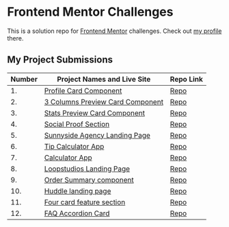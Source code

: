 # Frontend Mentor Challenges

This is a solution repo for [Frontend Mentor](https://www.frontendmentor.io/) challenges. Check out [my profile](https://www.frontendmentor.io/profile/victoriacheng15) there.

## My Project Submissions

| Number | Project Names and Live Site                                                                                                               | Repo Link                                                                                                                            |
| ------ | ----------------------------------------------------------------------------------------------------------------------------------------- | ------------------------------------------------------------------------------------------------------------------------------------ |
| 1.     | [Profile Card Component](https://victoriacheng15.github.io/frontend-mentor-challenges/profile-card-component/)                            | [Repo](https://github.com/victoriacheng15/frontend-mentor-challenges/tree/main/profile-card-component)                               |
| 2.     | [3 Columns Preview Card Component](https://victoriacheng15.github.io/frontend-mentor-challenges/3-column-preview-card-component/)         | [Repo](https://github.com/victoriacheng15/frontend-mentor-challenges/tree/main/3-column-preview-card-component)                      |
| 3.     | [Stats Preview Card Component](https://victoriacheng15.github.io/frontend-mentor-challenges/stats-preview-card-component/)                | [Repo](https://github.com/victoriacheng15/frontend-mentor-challenges/tree/main/stats-preview-card-component)                         |
| 4.     | [Social Proof Section](https://victoriacheng15.github.io/frontend-mentor-challenges/social-proof-section/)                                | [Repo](https://github.com/victoriacheng15/frontend-mentor-challenges/tree/main/social-proof-section)                                 |
| 5.     | [Sunnyside Agency Landing Page](https://victoriacheng15.github.io/frontend-mentor-challenges/sunnyside-agency-landing-page/)              | [Repo](https://github.com/victoriacheng15/frontend-mentor-challenges/tree/main/sunnyside-agency-landing-page)                        |
| 6.     | [Tip Calculator App](https://victoriacheng15.github.io/frontend-mentor-challenges/tip-calculator-app/)                                    | [Repo](https://github.com/victoriacheng15/frontend-mentor-challenges/tree/main/tip-calculator-app)                                   |
| 7.     | [Calculator App](https://victoriacheng15.github.io/frontend-mentor-challenges/calculator-app/)                                            | [Repo](https://github.com/victoriacheng15/frontend-mentor-challenges/tree/main/calculator-app)                                       |
| 8.     | [Loopstudios Landing Page](https://victoriacheng15.github.io/frontend-mentor-challenges/loopstudios-landing-page)                         | [Repo](https://github.com/victoriacheng15/frontend-mentor-challenges/tree/main/loopstudios-landing-page)                             |
| 9.     | [Order Summary component](https://victoriacheng15.github.io/frontend-mentor-challenges/order-summary-component/)                          | [Repo](https://github.com/victoriacheng15/frontend-mentor-challenges/tree/main/order-summary-component)                              |
| 10.    | [Huddle landing page](https://victoriacheng15.github.io/frontend-mentor-challenges/huddle-landing-page-with-single-introductory-section/) | [Repo](https://github.com/victoriacheng15/frontend-mentor-challenges/tree/main/huddle-landing-page-with-single-introductory-section) |
| 11.    | [Four card feature section](https://victoriacheng15.github.io/frontend-mentor-challenges/four-card-feature-section/)                      | [Repo](https://github.com/victoriacheng15/frontend-mentor-challenges/tree/main/four-card-feature-section)                            |
| 12.    | [FAQ Accordion Card](https://victoriacheng15.github.io/frontend-mentor-challenges/faq-accordion-card)                                     | [Repo](https://github.com/victoriacheng15/frontend-mentor-challenges/tree/main/faq-accordion-card)                               |
